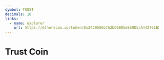 ```yaml
---
symbol: TRUST
decimals: 18
links:
  - name: explorer
    url: https://etherscan.io/token/0x24C9586b762bD6005eE89D5cA442761B5a3830Ac
---
```


# Trust Coin
